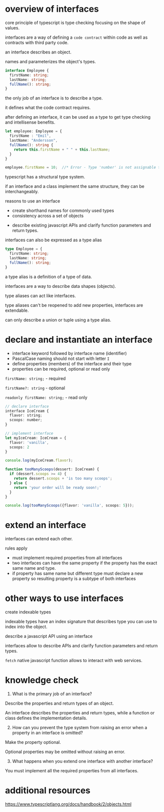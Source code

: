 # overview of interfaces

core principle of typescript is type checking focusing on the shape of values.

interfaces are a way of defining a `code contract` within code as well as contracts with third party code.

an interface describes an object.

names and parameterizes the object's types.

```ts
interface Employee {
  firstName: string;
  lastName: string;
  fullName(): string;
}
```

the only job of an interface is to describe a type.

it defines what the code contract requires.

after defining an interface, it can be used as a type to get type checking and intellisense benefits.

```ts
let employee: Employee = {
  firstName : "Emil",
  lastName: "Andersson",
  fullName(): string {
    return this.firstName + " " + this.lastName;
  }
}

employee.firstName = 10;  //* Error - Type 'number' is not assignable to type 'string'
```

typescript has a structural type system.

if an interface and a class implement the same structure, they can be interchangeably.

reasons to use an interface
- create shorthand names for commonly used types
- consistency across a set of objects
+ describe existing javascript APIs and clarify function parameters and return types.

interfaces can also be expressed as a type alias

```ts
type Employee = {
  firstName: string;
  lastName: string;
  fullName(): string;
}
```

a type alias is a definition of a type of data.

interfaces are a way to describe data shapes (objects).

type aliases can act like interfaces.

type aliases can't be reopened to add new properties, interfaces are extendable.

can only describe a union or tuple using a type alias.

# declare and instantiate an interface

- interface keyword followed by interface name (identifier)
- PascalCase naming should not start with letter `I`
- define properties (members) of the interface and their type
- properties can be required, optional or read only

`firstName: string;` - required

`firstName?: string` - optional

`readonly firstName: string;` - read only

```ts
// declare interface
interface IceCream {
  flavor: string;
  scoops: number;
}

// implement interface
let myIceCream: IceCream = {
  flavor: 'vanilla',
  scoops: 2
}

console.log(myIceCream.flavor);

function tooManyScoops(dessert: IceCream) {
  if (dessert.scoops >= 4) {
    return dessert.scoops + 'is too many scoops';
  } else {
    return 'your order will be ready soon!;'
  }
}

console.log(tooManyScoops({flavor: 'vanilla', scoops: 5}));
```

# extend an interface

interfaces can extend each other.

rules apply
- must implement required properties from all interfaces
- two interfaces can have the same property if the property has the exact same name and type.
- if property has same name but different type must declare a new property so resulting property is a subtype of both interfaces

# other ways to use interfaces

create indexable types

indexable types have an index signature that describes type you can use to index into the object.

describe a javascript API using an interface

interfaces allow to describe APIs and clarify function parameters and return types.

`fetch` native javascript function allows to interact with web services.

# knowledge check

1. What is the primary job of an interface?

Describe the properties and return types of an object.

An interface describes the properties and return types, while a function or class defines the implementation details.

2. How can you prevent the type system from raising an error when a property in an interface is omitted?

Make the property optional.

Optional properties may be omitted without raising an error.

3. What happens when you extend one interface with another interface?

You must implement all the required properties from all interfaces.

# additional resources

https://www.typescriptlang.org/docs/handbook/2/objects.html